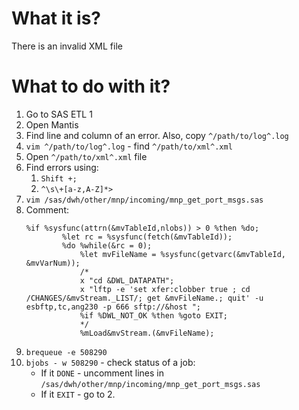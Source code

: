 #                  What it is?

There is an invalid XML file

#                  What to do with it?

1. Go to SAS ETL 1
2. Open Mantis
3. Find line and column of an error. Also, copy `^/path/to/log^.log`
4. `vim ^/path/to/log^.log` - find `^/path/to/xml^.xml`
5. Open `^/path/to/xml^.xml` file
6. Find errors using:
    1. `Shift +;`
    2. `^\s\+[a-z,A-Z]*>`
7. `vim /sas/dwh/other/mnp/incoming/mnp_get_port_msgs.sas`
8. Comment:
   ```SAS
   %if %sysfunc(attrn(&mvTableId,nlobs)) > 0 %then %do;
           %let rc = %sysfunc(fetch(&mvTableId));
           %do %while(&rc = 0);
               %let mvFileName = %sysfunc(getvarc(&mvTableId, &mvVarNum));
               /* 
               x "cd &DWL_DATAPATH";
               x "lftp -e 'set xfer:clobber true ; cd /CHANGES/&mvStream._LIST/; get &mvFileName.; quit' -u esbftp,tc,ang230 -p 666 sftp://&host ";
               %if %DWL_NOT_OK %then %goto EXIT;
               */
               %mLoad&mvStream.(&mvFileName);
   ```
9. `brequeue -e 508290`
10. `bjobs - w 508290` - check status of a job:
    - If it `DONE` - uncomment lines in `/sas/dwh/other/mnp/incoming/mnp_get_port_msgs.sas`
    - If it `EXIT` - go to 2.